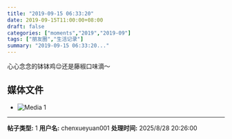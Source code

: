 ```yaml
---
title: "2019-09-15 06:33:20"
date: 2019-09-15T11:00:00+08:00
draft: false
categories: ["moments","2019","2019-09"]
tags: ["朋友圈","生活记录"]
summary: "2019-09-15 06:33:20..."
---
```


心心念念的钵钵鸡😌还是藤椒口味滴～

## 媒体文件

- ![Media 1](/Moments/photos/2019-09-15/201909150633200.jpg)

---

**帖子类型:** 1
**用户名:** chenxueyuan001
**处理时间:** 2025/8/28 20:26:00